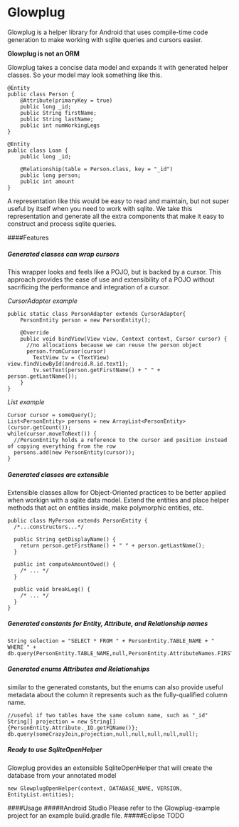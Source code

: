 Glowplug
========


Glowplug is a helper library for Android that uses compile-time code generation to make working with sqlite queries and cursors easier.

**Glowplug is not an ORM**

Glowplug takes a concise data model and expands it with generated helper classes. So your model may look something like this.

```
@Entity
public class Person {
    @Attribute(primaryKey = true)
    public long _id;
    public String firstName;
    public String lastName;
    public int numWorkingLegs
}

@Entity
public class Loan {
    public long _id;
    
    @Relationship(table = Person.class, key = "_id")
    public long person;
    public int amount
}
```

A representation like this would be easy to read and maintain, but not super useful by itself when you need to work with sqlite. We take this representation and generate all the extra components that make it easy to construct and process sqlite queries.

####Features

##### Generated classes can wrap cursors
This wrapper looks and feels like a POJO, but is backed by a cursor. This approach provides the ease of use and extensibility of a POJO without sacrificing the performance and integration of a cursor.

*CursorAdapter example*
```
public static class PersonAdapter extends CursorAdapter{
	PersonEntity person = new PersonEntity();

	@Override
	public void bindView(View view, Context context, Cursor cursor) {
	  //no allocations because we can reuse the person object
	  person.fromCursor(cursor)
		TextView tv = (TextView) view.findViewById(android.R.id.text1);
		tv.setText(person.getFirstName() + " " + person.getLastName());
	}
}
```
*List example*
```
Cursor cursor = someQuery();
List<PersonEntity> persons = new ArrayList<PersonEntity>(cursor.getCount());
while(cursor.moveToNext()) {
  //PersonEntity holds a reference to the cursor and position instead of copying everything from the row
  persons.add(new PersonEntity(cursor));
}
```

##### Generated classes are extensible

Extensible classes allow for Object-Oriented practices to be better applied when workign with a sqlite data model. Extend the entities and place helper methods that act on entities inside, make polymorphic entities, etc.
```
public class MyPerson extends PersonEntity {
  /*...constructors...*/
  
  public String getDisplayName() {
    return person.getFirstName() + " " + person.getLastName();
  }
  
  public int computeAmountOwed() {
    /* ... */
  }
  
  public void breakLeg() {
    /* ... */
  }
}
```
##### Generated constants for Entity, Attribute, and Relationship names
```
String selection = "SELECT * FROM " + PersonEntity.TABLE_NAME + " WHERE " + 
db.query(PersonEntity.TABLE_NAME,null,PersonEntity.AttributeNames.FIRSTNAME+"=?","Fred",null,null,null);
```
##### Generated enums Attributes and Relationships
similar to the generated constants, but the enums can also provide useful metadata about the column it represents such as the fully-qualified column name.
```
//useful if two tables have the same column name, such as "_id"
String[] projection = new String[] {PersonEntity.Attribute._ID.getFQName()};
db.query(someCrazyJoin,projection,null,null,null,null,null);
```
##### Ready to use SqliteOpenHelper
Glowplug provides an extensible SqliteOpenHelper that will create the database from your annotated model
```
new GlowplugOpenHelper(context, DATABASE_NAME, VERSION, EntityList.entities);
```

####Usage
#####Android Studio
Please refer to the Glowplug-example project for an example build.gradle file.
#####Eclipse
TODO
